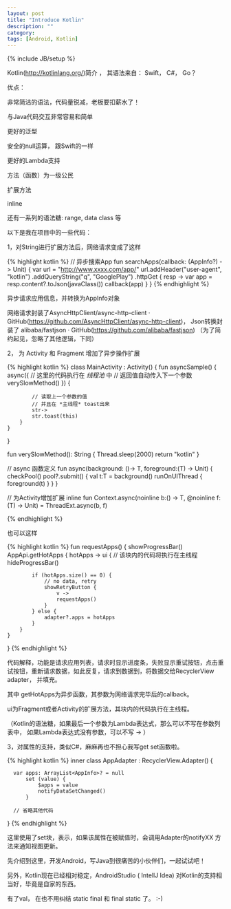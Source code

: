 ```yaml
---
layout: post
title: "Introduce Kotlin"
description: ""
category: 
tags: [Android, Kotlin]
---
```

{% include JB/setup %}

Kotlin(http://kotlinlang.org/)简介 ， 其语法来自： Swift， C#， Go？

优点：

非常简洁的语法，代码量锐减，老板要扣薪水了！

与Java代码交互非常容易和简单

更好的泛型

安全的null运算， 跟Swift的一样

更好的Lambda支持

方法（函数）为一级公民

扩展方法

inline

还有一系列的语法糖: range, data class 等

以下是我在项目中的一些代码：

1，对String进行扩展方法后，网络请求变成了这样

{% highlight kotlin %}
// 异步搜索App
fun searchApps(callback: (AppInfo?) -> Unit) {
    var url = "http://www.xxxx.com/app/"
    url.addHeader("user-agent", "kotlin")
            .addQueryString("q", "GooglePlay")
            .httpGet {
                resp ->
                var app = resp.content?.toJson(javaClass<AppInfo>())
                callback(app)
            }
}
{% endhighlight %}

异步请求应用信息，并转换为AppInfo对象

网络请求封装了AsyncHttpClient/async-http-client · GitHub(https://github.com/AsyncHttpClient/async-http-client)， Json转换封装了 alibaba/fastjson · GitHub(https://github.com/alibaba/fastjson) （为了简约起见，忽略了其他逻辑，下同）

2， 为 Activity 和 Fragment 增加了异步操作扩展

{% highlight kotlin %}
class MainActivity : Activity() {
    fun asyncSample() {
        async({
            // 这里的代码执行在 *线程池* 中
            // 返回值自动传入下一个参数
            verySlowMethod()
         }) {

            // 读取上一个参数的值
            // 并且在 *主线程* toast出来
            str->
            str.toast(this)
        }
    }
}

fun verySlowMethod(): String {
    Thread.sleep(2000)
    return "kotlin"
}

// async 函数定义
fun async<T>(background: ()-> T, foreground:(T) -> Unit) {
    checkPool()
    pool?.submit() {
        val t:T = background()
        runOnUIThread {
            foreground(t)
        }
    }
}

// 为Activity增加扩展
inline fun Context.async<T>(noinline b:() -> T, @noinline f:(T) -> Unit) = ThreadExt.async(b, f)

{% endhighlight %}

也可以这样

{% highlight kotlin %}
fun requestApps() {
    showProgressBar()
    AppApi.getHotApps {
        hotApps ->
        ui {
            // 该块内的代码将执行在主线程
            hideProgressBar()

            if (hotApps.size() == 0) {
                // no data, retry
                showRetryButton {
                    v ->
                    requestApps()
                }
            } else {
                adapter?.apps = hotApps
            }
        }
    }
}
{% endhighlight %}

代码解释，功能是请求应用列表，请求时显示进度条，失败显示重试按钮，点击重试按钮，重新请求数据，如此反复，请求到数据到，将数据交给RecyclerView adapter， 并填充。

其中 getHotApps为异步函数，其参数为网络请求完毕后的callback。

ui为Fragment或者Activity的扩展方法，其块内的代码执行在主线程。

（Kotlin的语法糖，如果最后一个参数为Lambda表达式，那么可以不写在参数列表中， 如果Lambda表达式没有参数，可以不写 -> ）

3，对属性的支持，类似C#，麻麻再也不担心我写get set函数啦。

{% highlight kotlin %}
inner class AppAdapter : RecyclerView.Adapter<AppViewHolder>() {

      var apps: ArrayList<AppInfo>? = null
          set (value) {
              $apps = value
              notifyDataSetChanged()
          }
	
      // 省略其他代码
}
{% endhighlight %}

这里使用了set块，表示，如果该属性在被赋值时，会调用Adapter的notifyXX 方法来通知视图更新。

先介绍到这里，开发Android，写Java到很痛苦的小伙伴们，一起试试吧！

另外，Kotlin现在已经相对稳定，AndroidStudio ( IntellJ Idea) 对Kotlin的支持相当好，毕竟是自家的东西。

有了val， 在也不用纠结 static final 和 final static 了。 :-)
